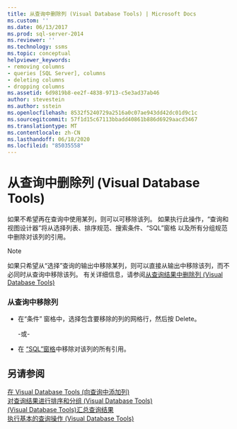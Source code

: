 ```yaml
---
title: 从查询中删除列 (Visual Database Tools) | Microsoft Docs
ms.custom: ''
ms.date: 06/13/2017
ms.prod: sql-server-2014
ms.reviewer: ''
ms.technology: ssms
ms.topic: conceptual
helpviewer_keywords:
- removing columns
- queries [SQL Server], columns
- deleting columns
- dropping columns
ms.assetid: 6d9819b8-ee2f-4838-9713-c5e3ad37ab46
author: stevestein
ms.author: sstein
ms.openlocfilehash: 8532f5240729a2516a0c07ae943dd42dc01d9c1c
ms.sourcegitcommit: 57f1d15c67113bbadd40861b886d6929aacd3467
ms.translationtype: MT
ms.contentlocale: zh-CN
ms.lasthandoff: 06/18/2020
ms.locfileid: "85035558"
---
```

# <a name="remove-columns-from-queries-visual-database-tools"></a>从查询中删除列 (Visual Database Tools)
  如果不希望再在查询中使用某列，则可以可移除该列。 如果执行此操作，“查询和视图设计器”将从选择列表、排序规范、搜索条件、“SQL”窗格  以及所有分组规范中删除对该列的引用。  
  
> [!NOTE]  
>  如果只希望从“选择”查询的输出中移除某列，则可以直接从输出中移除该列，而不必同时从查询中移除该列。 有关详细信息，请参阅[从查询结果中删除列 (Visual Database Tools)](visual-database-tools.md)  
  
### <a name="to-remove-a-column-from-the-query"></a>从查询中移除列  
  
-   在“条件”  窗格中，选择包含要移除的列的网格行，然后按 Delete。  
  
     -或-  
  
-   在 [“SQL”窗格](sql-pane-visual-database-tools.md)中移除对该列的所有引用。  
  
## <a name="see-also"></a>另请参阅  
 [在 Visual Database Tools &#40;向查询中添加列&#41;](add-columns-to-queries-visual-database-tools.md)   
 [对查询结果进行排序和分组 &#40;Visual Database Tools&#41;](sort-and-group-query-results-visual-database-tools.md)   
 [&#40;Visual Database Tools&#41;汇总查询结果](summarize-query-results-visual-database-tools.md)   
 [执行基本的查询操作 (Visual Database Tools)](perform-basic-operations-with-queries-visual-database-tools.md)  
  
  

